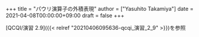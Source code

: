 +++
title = "パウリ演算子の外積表現"
author = ["Yasuhito Takamiya"]
date = 2021-04-08T00:00:00+09:00
draft = false
+++

[QCQI/演習 2.9]({{< relref "20210406095636-qcqi_演習_2_9" >}})を参照
